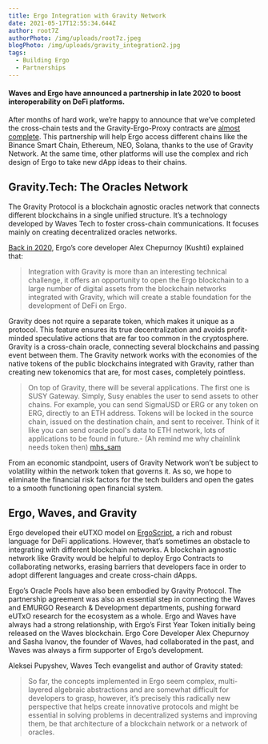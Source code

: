 ```yaml
---
title: Ergo Integration with Gravity Network
date: 2021-05-17T12:55:34.644Z
author: root7Z
authorPhoto: /img/uploads/root7z.jpeg
blogPhoto: /img/uploads/gravity_integration2.jpg
tags:
  - Building Ergo
  - Partnerships
---
```

<!--StartFragment-->



#### Waves and Ergo have announced a partnership in late 2020 to boost interoperability on DeFi platforms. 



After months of hard work, we’re happy to announce that we’ve completed the cross-chain tests and the Gravity-Ergo-Proxy contracts are [almost complete](https://curiaregiscrypto.medium.com/whats-going-on-behind-the-screens-ergo-weekly-dev-update-april-28th-a12153ffccca). This partnership will help Ergo access different chains like the Binance Smart Chain, Ethereum, NEO, Solana, thanks to the use of Gravity Network. At the same time, other platforms will use the complex and rich design of Ergo to take new dApp ideas to their chains.



## Gravity.Tech: The Oracles Network



The Gravity Protocol is a blockchain agnostic oracles network that connects different blockchains in a single unified structure. It’s a technology developed by Waves Tech to foster cross-chain communications. It focuses mainly on creating decentralized oracles networks.  

[Back in 2020](https://medium.com/wavesprotocol/waves-partners-with-ergo-to-foster-interoperability-solutions-via-gravity-e184bca91d71), Ergo’s core developer Alex Chepurnoy (Kushti) explained that: 



> Integration with Gravity is more than an interesting technical challenge, it offers an opportunity to open the Ergo blockchain to a large number of digital assets from the blockchain networks integrated with Gravity, which will create a stable foundation for the development of DeFi on Ergo.



Gravity does not rquire a separate token, which makes it unique as a protocol. This feature ensures its true decentralization and avoids profit-minded speculative actions that are far too common in the cryptosphere. Gravity is a cross-chain oracle, connecting several blockchains and passing event between them. The Gravity network works with the economies of the native tokens of the public blockchains integrated with Gravity, rather than creating new tokenomics that are, for most cases, completely pointless.

> On top of Gravity, there will be several applications. The first one is SUSY Gateway. Simply, Susy enables the user to send assets to other chains. For example, you can send SigmaUSD or ERG or any token on ERG, directly to an ETH address. Tokens will be locked in the source chain, issued on the destination chain, and sent to receiver. Think of it like you can send oracle pool's data to ETH network, lots of applications to be found in future.- (Ah remind me why chainlink needs token then) [mhs_sam](https://www.reddit.com/r/ergonauts/comments/ndn7h3/can_anyone_explain_gravity_to_me_like_im_5_i_dont/)



From an economic standpoint, users of Gravity Network won’t be subject to volatility within the network token that governs it. As so, we hope to eliminate the financial risk factors for the tech builders and open the gates to a smooth functioning open financial system.



## Ergo, Waves, and Gravity



Ergo developed their eUTXO model on [ErgoScript](https://ergoplatform.org/docs/ErgoScript.pdf), a rich and robust language for DeFi applications. However, that’s sometimes an obstacle to integrating with different blockchain networks. A blockchain agnostic network like Gravity would be helpful to deploy Ergo Contracts to collaborating networks, erasing barriers that developers face in order to adopt different languages and create cross-chain dApps. 



Ergo’s Oracle Pools have also been embodied by Gravity Protocol. The partnership agreement was also an essential step in connecting the Waves and EMURGO Research & Development departments, pushing forward eUTxO research for the ecosystem as a whole. Ergo and Waves have always had a strong relationship, with Ergo’s First Year Token initially being released on the Waves blockchain. Ergo Core Developer Alex Chepurnoy and Sasha Ivanov, the founder of Waves, had collaborated in the past, and Waves was always a firm supporter of Ergo’s development. 



Aleksei Pupyshev, Waves Tech evangelist and author of Gravity stated:



> So far, the concepts implemented in Ergo seem complex, multi-layered algebraic abstractions and are somewhat difficult for developers to grasp, however, it’s precisely this radically new perspective that helps create innovative protocols and might be essential in solving problems in decentralized systems and improving them, be that architecture of a blockchain network or a network of oracles.



<!--EndFragment-->